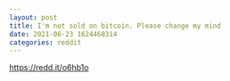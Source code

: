 ```yaml
--- 
layout: post 
title: I'm not sold on bitcoin. Please change my mind 
date: 2021-06-23 1624468314 
categories: reddit 
--- 
```

https://redd.it/o6hb1o